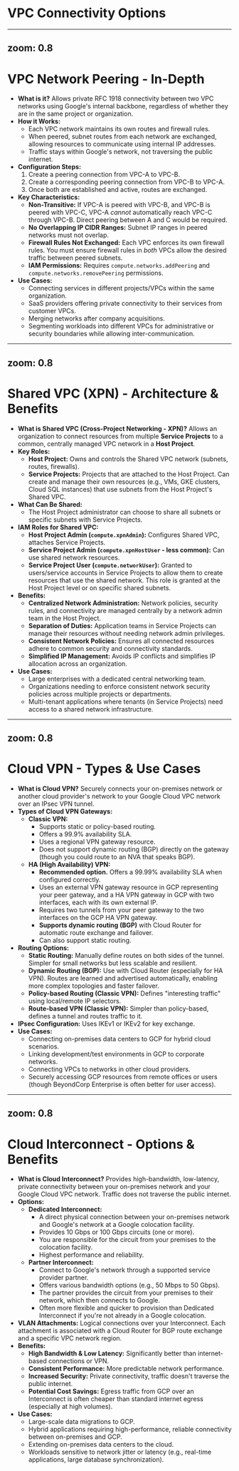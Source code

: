 # VPC Connectivity Options

---
zoom: 0.8
---

# VPC Network Peering - In-Depth

* **What is it?** Allows private RFC 1918 connectivity between two VPC networks using Google's internal backbone, regardless of whether they are in the same project or organization.
* **How it Works:**
  * Each VPC network maintains its own routes and firewall rules.
  * When peered, subnet routes from each network are exchanged, allowing resources to communicate using internal IP addresses.
  * Traffic stays within Google's network, not traversing the public internet.
* **Configuration Steps:**
    1.  Create a peering connection from VPC-A to VPC-B.
    2.  Create a corresponding peering connection from VPC-B to VPC-A.
    3.  Once both are established and active, routes are exchanged.
* **Key Characteristics:**
  * **Non-Transitive:** If VPC-A is peered with VPC-B, and VPC-B is peered with VPC-C, VPC-A *cannot* automatically reach VPC-C through VPC-B. Direct peering between A and C would be required.
  * **No Overlapping IP CIDR Ranges:** Subnet IP ranges in peered networks must not overlap.
  * **Firewall Rules Not Exchanged:** Each VPC enforces its own firewall rules. You must ensure firewall rules in *both* VPCs allow the desired traffic between peered subnets.
  * **IAM Permissions:** Requires `compute.networks.addPeering` and `compute.networks.removePeering` permissions.
* **Use Cases:**
  * Connecting services in different projects/VPCs within the same organization.
  * SaaS providers offering private connectivity to their services from customer VPCs.
  * Merging networks after company acquisitions.
  * Segmenting workloads into different VPCs for administrative or security boundaries while allowing inter-communication.

---
zoom: 0.8
---

# Shared VPC (XPN) - Architecture & Benefits

* **What is Shared VPC (Cross-Project Networking - XPN)?** Allows an organization to connect resources from multiple **Service Projects** to a common, centrally managed VPC network in a **Host Project**.
* **Key Roles:**
  * **Host Project:** Owns and controls the Shared VPC network (subnets, routes, firewalls).
  * **Service Projects:** Projects that are attached to the Host Project. Can create and manage their own resources (e.g., VMs, GKE clusters, Cloud SQL instances) that use subnets from the Host Project's Shared VPC.
* **What Can Be Shared:**
  * The Host Project administrator can choose to share all subnets or specific subnets with Service Projects.
* **IAM Roles for Shared VPC:**
  * **Host Project Admin (`compute.xpnAdmin`):** Configures Shared VPC, attaches Service Projects.
  * **Service Project Admin (`compute.xpnHostUser` - less common):** Can use shared network resources.
  * **Service Project User (`compute.networkUser`):** Granted to users/service accounts in Service Projects to allow them to create resources that use the shared network. This role is granted at the Host Project level or on specific shared subnets.
* **Benefits:**
  * **Centralized Network Administration:** Network policies, security rules, and connectivity are managed centrally by a network admin team in the Host Project.
  * **Separation of Duties:** Application teams in Service Projects can manage their resources without needing network admin privileges.
  * **Consistent Network Policies:** Ensures all connected resources adhere to common security and connectivity standards.
  * **Simplified IP Management:** Avoids IP conflicts and simplifies IP allocation across an organization.
* **Use Cases:**
  * Large enterprises with a dedicated central networking team.
  * Organizations needing to enforce consistent network security policies across multiple projects or departments.
  * Multi-tenant applications where tenants (in Service Projects) need access to a shared network infrastructure.

---
zoom: 0.8
---

# Cloud VPN - Types & Use Cases

* **What is Cloud VPN?** Securely connects your on-premises network or another cloud provider's network to your Google Cloud VPC network over an IPsec VPN tunnel.
* **Types of Cloud VPN Gateways:**
  * **Classic VPN:**
    * Supports static or policy-based routing.
    * Offers a 99.9% availability SLA.
    * Uses a regional VPN gateway resource.
    * Does not support dynamic routing (BGP) directly on the gateway (though you could route to an NVA that speaks BGP).
  * **HA (High Availability) VPN:**
    * **Recommended option.** Offers a 99.99% availability SLA when configured correctly.
    * Uses an external VPN gateway resource in GCP representing your peer gateway, and a HA VPN gateway in GCP with two interfaces, each with its own external IP.
    * Requires two tunnels from your peer gateway to the two interfaces on the GCP HA VPN gateway.
    * **Supports dynamic routing (BGP)** with Cloud Router for automatic route exchange and failover.
    * Can also support static routing.
* **Routing Options:**
  * **Static Routing:** Manually define routes on both sides of the tunnel. Simpler for small networks but less scalable and resilient.
  * **Dynamic Routing (BGP):** Use with Cloud Router (especially for HA VPN). Routes are learned and advertised automatically, enabling more complex topologies and faster failover.
  * **Policy-based Routing (Classic VPN):** Defines "interesting traffic" using local/remote IP selectors.
  * **Route-based VPN (Classic VPN):** Simpler than policy-based, defines a tunnel and routes traffic to it.
* **IPsec Configuration:** Uses IKEv1 or IKEv2 for key exchange.
* **Use Cases:**
  * Connecting on-premises data centers to GCP for hybrid cloud scenarios.
  * Linking development/test environments in GCP to corporate networks.
  * Connecting VPCs to networks in other cloud providers.
  * Securely accessing GCP resources from remote offices or users (though BeyondCorp Enterprise is often better for user access).

---
zoom: 0.8
---

# Cloud Interconnect - Options & Benefits

* **What is Cloud Interconnect?** Provides high-bandwidth, low-latency, private connectivity between your on-premises network and your Google Cloud VPC network. Traffic does not traverse the public internet.
* **Options:**
  * **Dedicated Interconnect:**
    * A direct physical connection between your on-premises network and Google's network at a Google colocation facility.
    * Provides 10 Gbps or 100 Gbps circuits (one or more).
    * You are responsible for the circuit from your premises to the colocation facility.
    * Highest performance and reliability.
  * **Partner Interconnect:**
    * Connect to Google's network through a supported service provider partner.
    * Offers various bandwidth options (e.g., 50 Mbps to 50 Gbps).
    * The partner provides the circuit from your premises to their network, which then connects to Google.
    * Often more flexible and quicker to provision than Dedicated Interconnect if you're not already in a Google colocation.
* **VLAN Attachments:** Logical connections over your Interconnect. Each attachment is associated with a Cloud Router for BGP route exchange and a specific VPC network region.
* **Benefits:**
  * **High Bandwidth & Low Latency:** Significantly better than internet-based connections or VPN.
  * **Consistent Performance:** More predictable network performance.
  * **Increased Security:** Private connectivity, traffic doesn't traverse the public internet.
  * **Potential Cost Savings:** Egress traffic from GCP over an Interconnect is often cheaper than standard internet egress (especially at high volumes).
* **Use Cases:**
  * Large-scale data migrations to GCP.
  * Hybrid applications requiring high-performance, reliable connectivity between on-premises and GCP.
  * Extending on-premises data centers to the cloud.
  * Workloads sensitive to network jitter or latency (e.g., real-time applications, large database synchronization).

